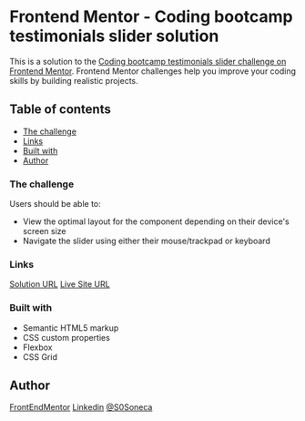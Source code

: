 # Frontend Mentor - Coding bootcamp testimonials slider solution

This is a solution to the [Coding bootcamp testimonials slider challenge on Frontend Mentor](https://www.frontendmentor.io/challenges/coding-bootcamp-testimonials-slider-4FNyLA8JL). Frontend Mentor challenges help you improve your coding skills by building realistic projects.

## Table of contents

- [The challenge](#the-challenge)
- [Links](#links)
- [Built with](#built-with)
- [Author](#author)

### The challenge

Users should be able to:

- View the optimal layout for the component depending on their device's screen size
- Navigate the slider using either their mouse/trackpad or keyboard

### Links

[Solution URL](https://www.frontendmentor.io/solutions/slider-with-a-little-animation-on-image-i4Azx7XQX)
[Live Site URL](https://sones-100days.netlify.app/day21to30/slidertestimonial/)

### Built with

- Semantic HTML5 markup
- CSS custom properties
- Flexbox
- CSS Grid

## Author

[FrontEndMentor](https://www.frontendmentor.io/profile/S0NES)
[Linkedin](https://www.linkedin.com/in/scarabelli/)
[@S0Soneca](https://www.twitter.com/S0Soneca)
